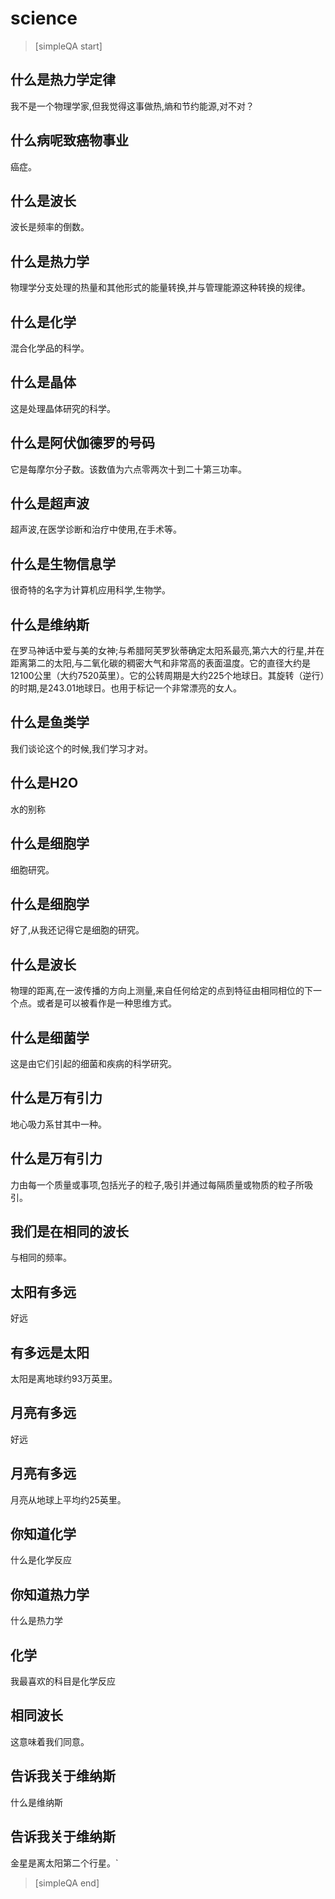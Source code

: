 # science


> [simpleQA start]

## 什么是热力学定律
我不是一个物理学家,但我觉得这事做热,熵和节约能源,对不对？

## 什么病呢致癌物事业
癌症。

## 什么是波长
波长是频率的倒数。

## 什么是热力学
物理学分支处理的热量和其他形式的能量转换,并与管理能源这种转换的规律。

## 什么是化学
混合化学品的科学。

## 什么是晶体
这是处理晶体研究的科学。

## 什么是阿伏伽德罗的号码
它是每摩尔分子数。该数值为六点零两次十到二十第三功率。

## 什么是超声波
超声波,在医学诊断和治疗中使用,在手术等。

## 什么是生物信息学
很奇特的名字为计算机应用科学,生物学。

## 什么是维纳斯
在罗马神话中爱与美的女神;与希腊阿芙罗狄蒂确定太阳系最亮,第六大的行星,并在距离第二的太阳,与二氧化碳的稠密大气和非常高的表面温度。它的直径大约是12100公里（大约7520英里）。它的公转周期是大约225个地球日。其旋转（逆行）的时期,是243.01地球日。也用于标记一个非常漂亮的女人。

## 什么是鱼类学
我们谈论这个的时候,我们学习才对。

## 什么是H2O
水的别称

## 什么是细胞学
细胞研究。

## 什么是细胞学
好了,从我还记得它是细胞的研究。

## 什么是波长
物理的距离,在一波传播的方向上测量,来自任何给定的点到特征由相同相位的下一个点。或者是可以被看作是一种思维方式。

## 什么是细菌学
这是由它们引起的细菌和疾病的科学研究。

## 什么是万有引力
地心吸力系甘其中一种。

## 什么是万有引力
力由每一个质量或事项,包括光子的粒子,吸引并通过每隔质量或物质的粒子所吸引。

## 我们是在相同的波长
与相同的频率。

## 太阳有多远
好远

## 有多远是太阳
太阳是离地球约93万英里。

## 月亮有多远
好远

## 月亮有多远
月亮从地球上平均约25英里。

## 你知道化学
什么是化学反应

## 你知道热力学
什么是热力学

## 化学
我最喜欢的科目是化学反应

## 相同波长
这意味着我们同意。

## 告诉我关于维纳斯
什么是维纳斯

## 告诉我关于维纳斯
金星是离太阳第二个行星。`

> [simpleQA end]
